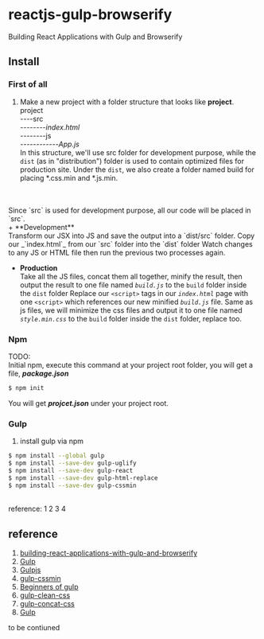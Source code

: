 # reactjs-gulp-browserify
Building React Applications with Gulp and Browserify

## Install
### First of all
1. Make a new project with a folder structure that looks like **project**.
<br>project
<br>----src
<br>--------_index.html_
<br>--------js
<br>------------_App.js_
<br>In this structure, we'll use src folder for development purpose, while the `dist` (as in "distribution") folder is used to contain optimized files for production site. Under the `dist`, we also create a folder named build for placing *.css.min and *.js.min.
<br>
<br>Since `src` is used for development purpose, all our code will be placed in `src`.
<br>
+ **Development**
    <br>Transform our JSX into JS and save the output into a `dist/src` folder.
    Copy our _`index.html`_ from our `src` folder into the `dist` folder
    Watch changes to any JS or HTML file then run the previous two processes again.

+ **Production**
    <br>Take all the JS files, concat them all together, minify the result, then output the result to one file named _`build.js`_ to the `build` folder inside the `dist` folder
    Replace our `<script>` tags in our _`index.html`_ page with one `<script>` which references our new minified _`build.js`_ file. Same as js files, we will minimize the css files and output it to one file named _`style.min.css`_ to the `build` folder inside the `dist` folder, replace too.
### Npm
TODO:
<br>Initial npm, execute this command at your project root folder, you will get a file, _**package.json**_<br>
```sh
$ npm init
```

You will get **_projcet.json_** under your project root.
### Gulp
1. install gulp via npm <br>
```sh
$ npm install --global gulp
$ npm install --save-dev gulp-uglify
$ npm install --save-dev gulp-react
$ npm install --save-dev gulp-html-replace
$ npm install --save-dev gulp-cssmin
```
<br>reference: 1 2 3 4


## reference
1. [building-react-applications-with-gulp-and-browserify](http://tylermcginnis.com/reactjs-tutorial-pt-2-building-react-applications-with-gulp-and-browserify/)
1. [Gulp](https://github.com/gulpjs/gulp/blob/master/docs/getting-started.md)
1. [Gulpjs](http://gulpjs.com/)
1. [gulp-cssmin](https://www.npmjs.com/package/gulp-cssmin)
1. [Beginners of gulp](https://css-tricks.com/gulp-for-beginners/)
1. [gulp-clean-css](https://github.com/scniro/gulp-clean-css)
1. [gulp-concat-css](https://www.npmjs.com/package/gulp-concat-css)
1. [Gulp](https://github.com/gulpjs/gulp/blob/master/docs/getting-started.md)

<TODO>
to be contiuned
</TODO>